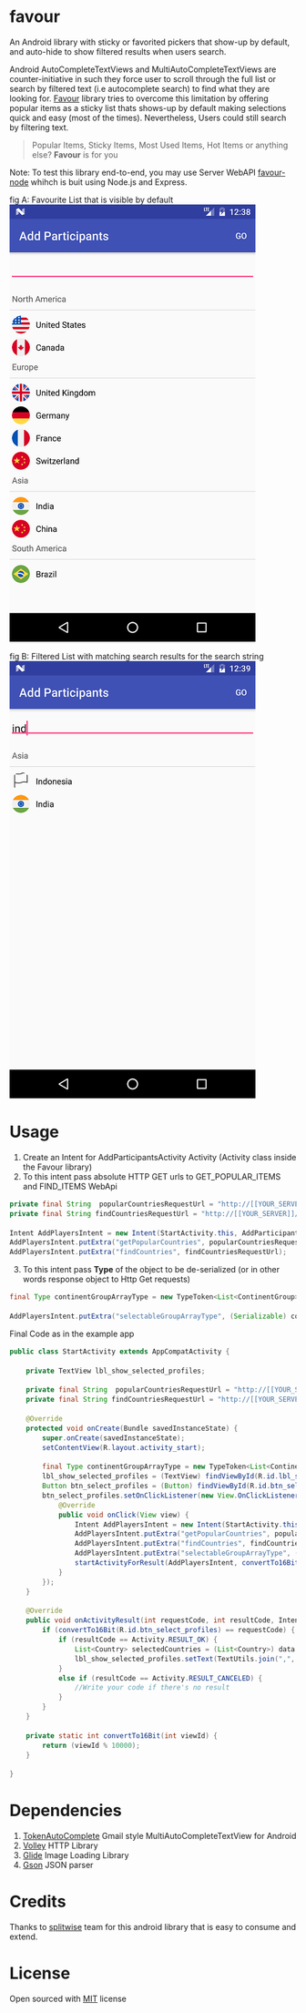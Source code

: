 # favour
An Android library with sticky or favorited pickers that show-up by default, and auto-hide to show filtered results when users search.

Android AutoCompleteTextViews and MultiAutoCompleteTextViews are counter-initiative in such they force user to scroll through the full list or search by filtered text (i.e autocomplete search) to find what they are looking for. [Favour](https://github.com/jaladankisuresh/favour) library tries to overcome this limitation by offering popular items as a sticky list thats shows-up by default making selections quick and easy (most of the times). Nevertheless, Users could still search by filtering text.

> Popular Items, Sticky Items, Most Used Items, Hot Items or anything else? **Favour** is for you

Note: To test this library end-to-end, you may use Server WebAPI [favour-node](https://github.com/jaladankisuresh/favour-node) whihch is buit using Node.js and Express.

fig A: Favourite List that is visible by default  
![Favourite List](./Favourite_list.png "Favourite List")  

fig B: Filtered List with matching search results for the search string  
![Filtered List](./Filtered_list.png "Filtered List")  

# Usage
1. Create an Intent for AddParticipantsActivity Activity (Activity class inside the Favour library)  
2. To this intent pass absolute HTTP GET urls to GET_POPULAR_ITEMS and FIND_ITEMS WebApi  
```java
private final String  popularCountriesRequestUrl = "http://[[YOUR_SERVER]]/api/popular-countries";
private final String findCountriesRequestUrl = "http://[[YOUR_SERVER]]/api/countries-search";

Intent AddPlayersIntent = new Intent(StartActivity.this, AddParticipantsActivity.class);
AddPlayersIntent.putExtra("getPopularCountries", popularCountriesRequestUrl);
AddPlayersIntent.putExtra("findCountries", findCountriesRequestUrl);
```  
3. To this intent pass **Type** of the object to be de-serialized (or in other words response object to Http Get requests)  
```java
final Type continentGroupArrayType = new TypeToken<List<ContinentGroup>>(){}.getType();

AddPlayersIntent.putExtra("selectableGroupArrayType", (Serializable) continentGroupArrayType);
```  

Final Code as in the example app
```java
public class StartActivity extends AppCompatActivity {

    private TextView lbl_show_selected_profiles;

    private final String  popularCountriesRequestUrl = "http://[[YOUR_SERVER]]/api/popular-countries";
    private final String findCountriesRequestUrl = "http://[[YOUR_SERVER]]/api/countries-search";

    @Override
    protected void onCreate(Bundle savedInstanceState) {
        super.onCreate(savedInstanceState);
        setContentView(R.layout.activity_start);

        final Type continentGroupArrayType = new TypeToken<List<ContinentGroup>>(){}.getType();
        lbl_show_selected_profiles = (TextView) findViewById(R.id.lbl_show_selected_profiles);
        Button btn_select_profiles = (Button) findViewById(R.id.btn_select_profiles);
        btn_select_profiles.setOnClickListener(new View.OnClickListener() {
            @Override
            public void onClick(View view) {
                Intent AddPlayersIntent = new Intent(StartActivity.this, AddParticipantsActivity.class);
                AddPlayersIntent.putExtra("getPopularCountries", popularCountriesRequestUrl);
                AddPlayersIntent.putExtra("findCountries", findCountriesRequestUrl);
                AddPlayersIntent.putExtra("selectableGroupArrayType", (Serializable) continentGroupArrayType);
                startActivityForResult(AddPlayersIntent, convertTo16Bit(view.getId()));
            }
        });
    }

    @Override
    public void onActivityResult(int requestCode, int resultCode, Intent data) {
        if (convertTo16Bit(R.id.btn_select_profiles) == requestCode) {
            if (resultCode == Activity.RESULT_OK) {
                List<Country> selectedCountries = (List<Country>) data.getSerializableExtra("result_invitees");
                lbl_show_selected_profiles.setText(TextUtils.join(",", selectedCountries));
            }
            else if (resultCode == Activity.RESULT_CANCELED) {
                //Write your code if there's no result
            }
        }
    }

    private static int convertTo16Bit(int viewId) {
        return (viewId % 10000);
    }

}
```

# Dependencies
1. [TokenAutoComplete](https://github.com/splitwise/TokenAutoComplete) Gmail style MultiAutoCompleteTextView for Android
2. [Volley](https://android.googlesource.com/platform/frameworks/volley/) HTTP Library
3. [Glide](https://github.com/bumptech/glide) Image Loading Library
4. [Gson](https://github.com/google/gson) JSON parser

# Credits
Thanks to [splitwise](https://github.com/splitwise/TokenAutoComplete) team for this android library that is easy to consume and extend. 

# License
Open sourced with [MIT](./LICENSE.md) license
